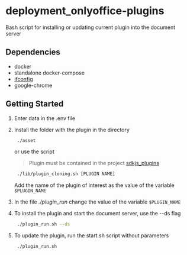 # deployment_onlyoffice-plugins

Bash script for installing or updating current plugin into the document server

## Dependencies

* docker
* standalone docker-compose
* [ifconfig](https://man.cx/ifconfig(1))
* google-chrome

## Getting Started

1. Enter data in the .env file

2. Install the folder with the plugin in the directory
   
   ```bash
    ./asset
   ```

   or use the script

   >Plugin must be contained in the project [sdkjs_plugins](https://github.com/ONLYOFFICE/sdkjs-plugins)

   ```bash
    ./lib/plugin_cloning.sh [PLUGIN NAME]
   ``` 

   Add the name of the plugin of interest as the value of the variable `$PLUGIN_NAME`

3. In the file *./plugin_run* change the value of the variable `$PLUGIN_NAME`

4. To install the plugin and start the document server, use the --ds flag

   ```bash
    ./plugin_run.sh --ds
   ```

5. To update the plugin, run the start.sh script without parameters

   ```bash
    ./plugin_run.sh
   ```
